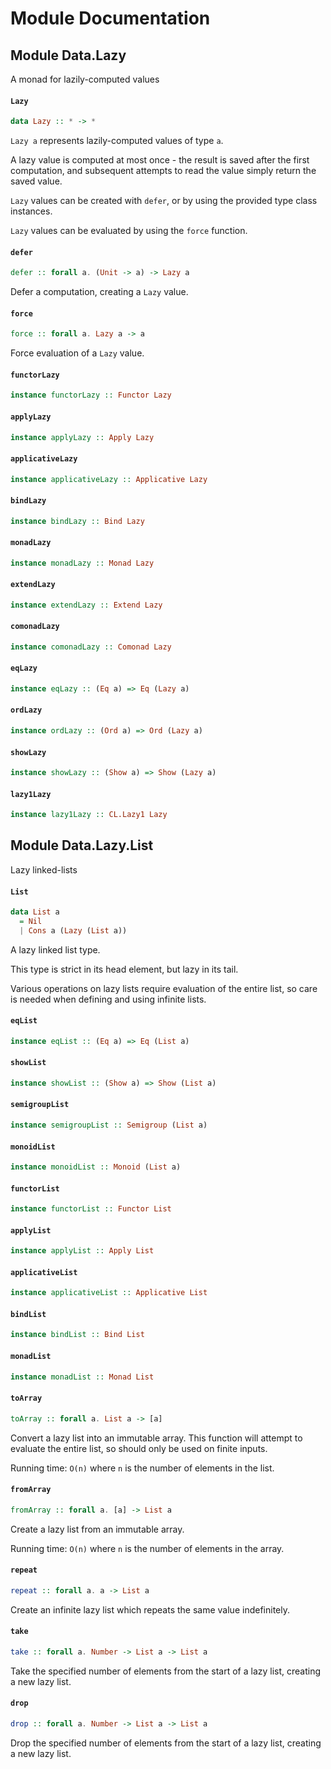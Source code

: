 # Module Documentation

## Module Data.Lazy


A monad for lazily-computed values

#### `Lazy`

``` purescript
data Lazy :: * -> *
```

`Lazy a` represents lazily-computed values of type `a`.

A lazy value is computed at most once - the result is saved
after the first computation, and subsequent attempts to read
the value simply return the saved value.

`Lazy` values can be created with `defer`, or by using the provided
type class instances.

`Lazy` values can be evaluated by using the `force` function.

#### `defer`

``` purescript
defer :: forall a. (Unit -> a) -> Lazy a
```

Defer a computation, creating a `Lazy` value.

#### `force`

``` purescript
force :: forall a. Lazy a -> a
```

Force evaluation of a `Lazy` value.

#### `functorLazy`

``` purescript
instance functorLazy :: Functor Lazy
```


#### `applyLazy`

``` purescript
instance applyLazy :: Apply Lazy
```


#### `applicativeLazy`

``` purescript
instance applicativeLazy :: Applicative Lazy
```


#### `bindLazy`

``` purescript
instance bindLazy :: Bind Lazy
```


#### `monadLazy`

``` purescript
instance monadLazy :: Monad Lazy
```


#### `extendLazy`

``` purescript
instance extendLazy :: Extend Lazy
```


#### `comonadLazy`

``` purescript
instance comonadLazy :: Comonad Lazy
```


#### `eqLazy`

``` purescript
instance eqLazy :: (Eq a) => Eq (Lazy a)
```


#### `ordLazy`

``` purescript
instance ordLazy :: (Ord a) => Ord (Lazy a)
```


#### `showLazy`

``` purescript
instance showLazy :: (Show a) => Show (Lazy a)
```


#### `lazy1Lazy`

``` purescript
instance lazy1Lazy :: CL.Lazy1 Lazy
```



## Module Data.Lazy.List


Lazy linked-lists

#### `List`

``` purescript
data List a
  = Nil 
  | Cons a (Lazy (List a))
```

A lazy linked list type.

This type is strict in its head element, but lazy in its tail.

Various operations on lazy lists require evaluation of the entire list,
so care is needed when defining and using infinite lists.

#### `eqList`

``` purescript
instance eqList :: (Eq a) => Eq (List a)
```


#### `showList`

``` purescript
instance showList :: (Show a) => Show (List a)
```


#### `semigroupList`

``` purescript
instance semigroupList :: Semigroup (List a)
```


#### `monoidList`

``` purescript
instance monoidList :: Monoid (List a)
```


#### `functorList`

``` purescript
instance functorList :: Functor List
```


#### `applyList`

``` purescript
instance applyList :: Apply List
```


#### `applicativeList`

``` purescript
instance applicativeList :: Applicative List
```


#### `bindList`

``` purescript
instance bindList :: Bind List
```


#### `monadList`

``` purescript
instance monadList :: Monad List
```


#### `toArray`

``` purescript
toArray :: forall a. List a -> [a]
```

Convert a lazy list into an immutable array. This function will
attempt to evaluate the entire list, so should only be used on
finite inputs.

Running time: `O(n)` where `n` is the number of elements in the list.

#### `fromArray`

``` purescript
fromArray :: forall a. [a] -> List a
```

Create a lazy list from an immutable array.

Running time: `O(n)` where `n` is the number of elements in the array.

#### `repeat`

``` purescript
repeat :: forall a. a -> List a
```

Create an infinite lazy list which repeats the same value indefinitely.

#### `take`

``` purescript
take :: forall a. Number -> List a -> List a
```

Take the specified number of elements from the start of a lazy list, creating a new
lazy list.

#### `drop`

``` purescript
drop :: forall a. Number -> List a -> List a
```

Drop the specified number of elements from the start of a lazy list, creating a new
lazy list.
